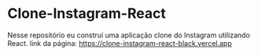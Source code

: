# Clone-Instagram-React

Nesse repositório eu construí uma aplicação clone do Instagram utilizando React.
link da página: https://clone-instagram-react-black.vercel.app
